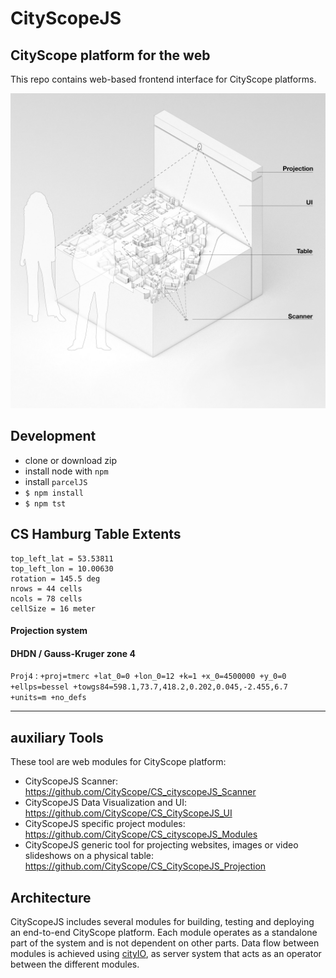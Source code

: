 # CityScopeJS

## CityScope platform for the web

This repo contains web-based frontend interface for CityScope platforms.

![alt text](DOCS/CityScopeJS.jpg)

## Development

- clone or download zip
- install node with `npm`
- install `parcelJS`
- `$ npm install`
- `$ npm tst`

## CS Hamburg Table Extents

```
top_left_lat = 53.53811
top_left_lon = 10.00630
rotation = 145.5 deg
nrows = 44 cells
ncols = 78 cells
cellSize = 16 meter
```

#### Projection system

#### DHDN / Gauss-Kruger zone 4

`Proj4`
: `+proj=tmerc +lat_0=0 +lon_0=12 +k=1 +x_0=4500000 +y_0=0 +ellps=bessel +towgs84=598.1,73.7,418.2,0.202,0.045,-2.455,6.7 +units=m +no_defs`

---

## auxiliary Tools

These tool are web modules for CityScope platform:

- CityScopeJS Scanner: https://github.com/CityScope/CS_cityscopeJS_Scanner
- CityScopeJS Data Visualization and UI: https://github.com/CityScope/CS_CityScopeJS_UI
- CityScopeJS specific project modules: https://github.com/CityScope/CS_cityscopeJS_Modules
- CityScopeJS generic tool for projecting websites, images or video slideshows on a physical table: https://github.com/CityScope/CS_CityScopeJS_Projection

## Architecture

CityScopeJS includes several modules for building, testing and deploying an end-to-end CityScope platform. Each module operates as a standalone part of the system and is not dependent on other parts. Data flow between modules is achieved using [cityIO](https://cityio.media.mit.edu), as server system that acts as an operator between the different modules.
